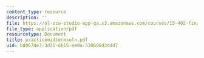 ```yaml
---
content_type: resource
description: ''
file: https://ol-ocw-studio-app-qa.s3.amazonaws.com/courses/15-402-finance-theory-ii-spring-2003/b4067de73d21d615ee8a530696d3ddd7_practicemidtermsoln.pdf
file_type: application/pdf
resourcetype: Document
title: practicemidtermsoln.pdf
uid: b4067de7-3d21-d615-ee8a-530696d3ddd7
---
```

